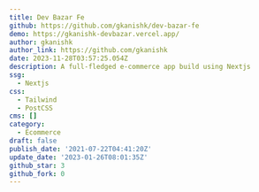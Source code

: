 ```yaml
---
title: Dev Bazar Fe
github: https://github.com/gkanishk/dev-bazar-fe
demo: https://gkanishk-devbazar.vercel.app/
author: gkanishk
author_link: https://github.com/gkanishk
date: 2023-11-28T03:57:25.054Z
description: A full-fledged e-commerce app build using Nextjs
ssg:
  - Nextjs
css:
  - Tailwind
  - PostCSS
cms: []
category:
  - Ecommerce
draft: false
publish_date: '2021-07-22T04:41:20Z'
update_date: '2023-01-26T08:01:35Z'
github_star: 3
github_fork: 0
---
```

